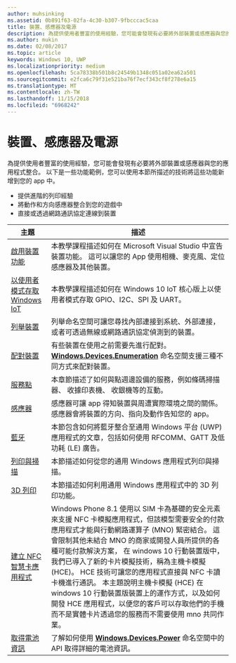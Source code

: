 ```yaml
---
author: muhsinking
ms.assetid: 0b891f63-02fa-4c30-b307-9fbcccac5caa
title: 裝置、感應器及電源
description: 為提供使用者豐富的使用經驗，您可能會發現有必要將外部裝置或感應器與您的應用程式整合。
ms.author: mukin
ms.date: 02/08/2017
ms.topic: article
keywords: Windows 10, UWP
ms.localizationpriority: medium
ms.openlocfilehash: 5ca78338b501b8c24549b1348c051a02ea62a501
ms.sourcegitcommit: e2fca6c79f31e521ba76f7ecf343cf8f278e6a15
ms.translationtype: MT
ms.contentlocale: zh-TW
ms.lasthandoff: 11/15/2018
ms.locfileid: "6968242"
---
```

# <a name="devices-sensors-and-power"></a>裝置、感應器及電源


為提供使用者豐富的使用經驗，您可能會發現有必要將外部裝置或感應器與您的應用程式整合。 以下是一些功能範例，您可以使用本節所描述的技術將這些功能新增到您的 app 中。

-   提供進階的列印經驗
-   將動作和方向感應器整合到您的遊戲中
-   直接或透過網路通訊協定連線到裝置

| 主題 | 描述 |
|-------|-------------|
| [啟用裝置功能](enable-device-capabilities.md) | 本教學課程描述如何在 Microsoft Visual Studio 中宣告裝置功能。 這可以讓您的 App 使用相機、麥克風、定位感應器及其他裝置。 | 
| [以使用者模式存取 Windows IoT](enable-usermode-access.md) | 本教學課程描述如何在 Windows 10 IoT 核心版上以使用者模式存取 GPIO、I2C、SPI 及 UART。 |
| [列舉裝置](enumerate-devices.md) | 列舉命名空間可讓您尋找內部連接到系統、外部連接，或者可透過無線或網路通訊協定偵測到的裝置。 |
| [配對裝置](pair-devices.md) | 有些裝置在使用之前需要先進行配對。 [<strong>Windows.Devices.Enumeration</strong>](https://msdn.microsoft.com/library/windows/apps/BR225459) 命名空間支援三種不同方式來配對裝置。 |
| [服務點](point-of-service.md) | 本章節描述了如何與點週邊設備的服務，例如條碼掃描器、 收據印表機、 收銀機等的互動。 | 
| [感應器](sensors.md) | 感應器可讓 app 得知裝置與周遭實際環境之間的關係。 感應器會將裝置的方向、指向及動作告知您的 app。 |
| [藍牙](bluetooth.md) | 本節包含如何將藍牙整合至通用 Windows 平台 (UWP) 應用程式的文章，包括如何使用 RFCOMM、GATT 及低功耗 (LE) 廣告。 | 
| [列印與掃描](printing-and-scanning.md) | 本節描述如何從您的通用 Windows 應用程式列印與掃描。 | 
| [3D 列印](3d-printing.md) | 本節描述如何利用通用 Windows 應用程式中的 3D 列印功能。 |
| [建立 NFC 智慧卡應用程式](host-card-emulation.md) | Windows Phone 8.1 使用以 SIM 卡為基礎的安全元素來支援 NFC 卡模擬應用程式，但該模型需要安全的付款應用程式才能與行動網路運算子 (MNO) 緊密結合。 這會限制其他未結合 MNO 的商家或開發人員所提供的各種可能付款解決方案， 在 windows 10 行動裝置版中，我們已導入了新的卡片模擬技術，稱為主機卡模擬 (HCE)。 HCE 技術可讓您的應用程式直接與 NFC 卡讀卡機進行通訊。 本主題說明主機卡模擬 (HCE) 在 windows 10 行動裝置版裝置上的運作方式，以及如何開發 HCE 應用程式，以便您的客戶可以存取他們的手機而不是實體卡片透過您的服務而不需要使用 mno 共同作業。 |
| [取得電池資訊](get-battery-info.md) | 了解如何使用 [<strong>Windows.Devices.Power</strong>](https://msdn.microsoft.com/library/windows/apps/Dn895017) 命名空間中的 API 取得詳細的電池資訊。 |

